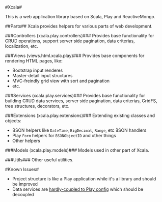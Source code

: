 #Xcala#

This is a web application library based on Scala, Play and ReactiveMongo.

##Parts##
Xcala provides helpers for various parts of web development.

###Controllers (xcala.play.controllers)###
Provides base functionality for CRUD operations, support server side pagination, data criterias, localization, etc.

###Views (views.html.xcala.play)###
Provides base components for rendering HTML pages, like:

* Bootstrap input renderes
* Master-detail input structures
* MVC-freindly grid view with sort and pagination
* etc.

###Services (xcala.play.services)###
Provides base functionality for building CRUD data services, server side pagination, data criterias, GridFS, tree structures, decorators, etc.

###Extensions (xcala.play.extensions)###
Extending existing classes and objects:

* BSON helpers like `DateTime`, `BigDecimal`, `Range`, etc BSON handlers
* Play `Form` helpers for `BSONObjectID` and other things
* Other helpers

###Models (xcala.play.models)###
Models used in other part of Xcala.

###Utils###
Other useful utilities.

#Known Issues#
* Project structure is like a Play application while it's a library and should be improved
* Data services are [hardly-coupled to Play config](https://github.com/AmirKarimi/xcala/blob/22de6022ca21612ff065ce58a6fa1e39debb24b4/src/app/xcala.play/services/DatabaseConfig.scala#L36) which should be decoupled